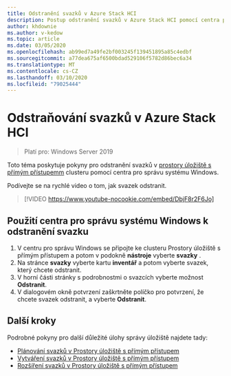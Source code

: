 ```yaml
---
title: Odstranění svazků v Azure Stack HCI
description: Postup odstranění svazků v Azure Stack HCI pomocí centra pro správu systému Windows.
author: khdownie
ms.author: v-kedow
ms.topic: article
ms.date: 03/05/2020
ms.openlocfilehash: ab99ed7a49fe2bf003245f139451895a85c4edbf
ms.sourcegitcommit: a77dea675af6500bdad529106f5782d86bec6a34
ms.translationtype: MT
ms.contentlocale: cs-CZ
ms.lasthandoff: 03/10/2020
ms.locfileid: "79025444"
---
```

# <a name="deleting-volumes-in-azure-stack-hci"></a>Odstraňování svazků v Azure Stack HCI

> Platí pro: Windows Server 2019

Toto téma poskytuje pokyny pro odstranění svazků v [prostory úložiště s přímým přístupemm](/windows-server/storage/storage-spaces/storage-spaces-direct-overview) clusteru pomocí centra pro správu systému Windows.

Podívejte se na rychlé video o tom, jak svazek odstranit.

> [!VIDEO https://www.youtube-nocookie.com/embed/DbjF8r2F6Jo]

## <a name="use-windows-admin-center-to-delete-a-volume"></a>Použití centra pro správu systému Windows k odstranění svazku

1. V centru pro správu Windows se připojte ke clusteru Prostory úložiště s přímým přístupem a potom v podokně **nástroje** vyberte **svazky** .
2. Na stránce **svazky** vyberte kartu **inventář** a potom vyberte svazek, který chcete odstranit.
3. V horní části stránky s podrobnostmi o svazcích vyberte možnost **Odstranit**.
4. V dialogovém okně potvrzení zaškrtněte políčko pro potvrzení, že chcete svazek odstranit, a vyberte **Odstranit**.

## <a name="next-steps"></a>Další kroky

Podrobné pokyny pro další důležité úlohy správy úložiště najdete tady:

- [Plánování svazků v Prostory úložiště s přímým přístupem](/windows-server/storage/storage-spaces/plan-volumes)
- [Vytváření svazků v Prostory úložiště s přímým přístupem](/windows-server/storage/storage-spaces/create-volumes)
- [Rozšíření svazků v Prostory úložiště s přímým přístupem](/windows-server/storage/storage-spaces/resize-volumes)